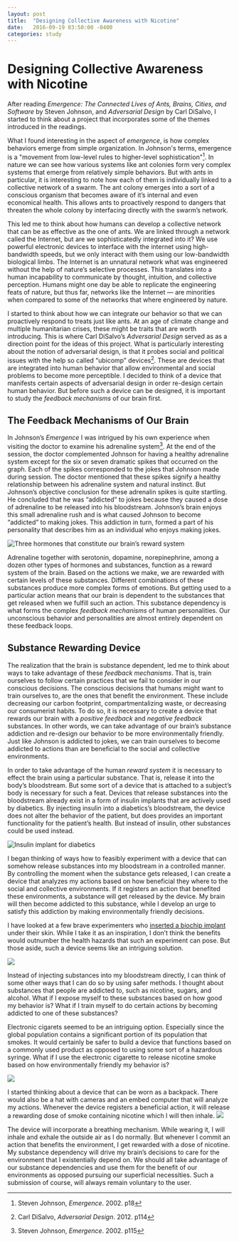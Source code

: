 ```yaml
---
layout: post
title:  "Designing Collective Awareness with Nicotine"
date:   2016-09-19 03:50:00 -0400
categories: study
---
```


# Designing Collective Awareness with Nicotine

After reading *Emergence: The Connected Lives of Ants, Brains, Cities, and Software* by Steven Johnson, and *Adversarial Design* by Carl DiSalvo, I started to think about a project that incorporates some of the themes introduced in the readings.

What I found interesting in the aspect of *emergence*, is how complex behaviors emerge from simple organization. In Johnson's terms, emergence is a "movement from low-level rules to higher-level sophistication"[^j1]. In nature we can see how various systems like ant colonies form very complex systems that emerge from relatively simple behaviors. But with ants in particular, it is interesting to note how each of them is individually linked to a collective network of a swarm. The ant colony emerges into a sort of a conscious organism that becomes aware of it’s internal and even economical health. This allows ants to proactively respond to dangers that threaten the whole colony by interfacing directly with the swarm’s network.

This led me to think about how humans can develop a collective network that can be as effective as the one of ants. We are linked through a network called the Internet, but are we sophisticatedly integrated into it? We use powerful electronic devices to interface with the internet using high-bandwidth speeds, but we only interact with them using our low-bandwidth biological limbs. The Internet is an unnatural network what was engineered without the help of nature’s selective processes. This translates into a human incapability to communicate by thought, intuition, and collective perception. Humans might one day be able to replicate the engineering feats of nature, but thus far, networks like the Internet — are minorities when compared to some of the networks that where engineered by nature.

I started to think about how we can integrate our behavior so that we can proactively respond to treats just like ants. At an age of climate change and multiple humanitarian crises, these might be traits that are worth introducing. This is where Carl DiSalvo’s *Adversarial Design* served as as a direction point for the ideas of this project. What is particularly interesting about the notion of adversarial design, is that it probes social and political issues with the help so called “ubicomp” devices[^d1]. These are devices that are integrated into human behavior that allow environmental and social problems to become more perceptible. I decided to think of a device that manifests certain aspects of adversarial design in order re-design certain human behavior. But before such a device can be designed, it is important to study the *feedback mechanisms* of our brain first.

## The Feedback Mechanisms of Our Brain

In Johnson’s *Emergence* I was intrigued by his own experience when visiting the doctor to examine his adrenaline system[^j2]. At the end of the session, the doctor complemented Johnson for having a healthy adrenaline system except for the six or seven dramatic spikes that occurred on the graph. Each of the spikes corresponded to the jokes that Johnson made during session. The doctor mentioned that these spikes signify a healthy relationship between his adrenaline system and natural instinct. But Johnson’s objective conclusion for these adrenalin spikes is quite startling. He concluded that he was “addicted” to jokes because they caused a dose of adrenaline to be released into his bloodstream. Johnson’s brain enjoys this small adrenaline rush and is what caused  Johnson to become “addicted” to making jokes. This addiction in turn, formed a part of his personality that describes him as an individual who enjoys making jokes.

![Three hormones that constitute our brain’s reward system](https://65.media.tumblr.com/de0bd1a51be30c0510afb2fd95489f09/tumblr_inline_nsga2pdbko1rse1qt_500.jpg)

Adrenaline together with serotonin, dopamine, norepinephrine, among a dozen other types of hormones and substances, function as a reward system of the brain. Based on the actions we make, we are rewarded with certain levels of these substances. Different combinations of these substances produce more complex forms of emotions. But getting used to a particular action means that our brain is dependent to the substances that get released when we fulfill such an action. This substance dependency is what forms the complex *feedback mechanisms* of human personalities. Our unconscious behavior and personalities are almost entirely dependent on these feedback loops.

## Substance Rewarding Device

The realization that the brain is substance dependent, led me to think about ways to take advantage of these *feedback mechanisms*. That is, train ourselves to follow certain practices that we fail to consider in our conscious decisions. The conscious decisions that humans might want to train ourselves to, are the ones that benefit the environment. These include decreasing our carbon footprint, compartmentalizing waste, or decreasing our consumerist habits. To do so, it is necessary to create a device that rewards our brain with a *positive feedback* and *negative feedback* substances. In other words, we can take advantage of our brain’s substance addiction and re-design our behavior to be more environmentally friendly. Just like Johnson is addicted to jokes, we can train ourselves to become addicted to actions than are beneficial to the social and collective environments.

In order to take advantage of the human *reward system* it is necessary to effect the brain using a particular substance. That is, release it into the body’s bloodstream. But some sort of a device that is attached to a subject’s body is necessary for such a feat. Devices that release substances into the bloodstream already exist in а form of insulin implants that are actively used by diabetics. By injecting insulin into a diabetics’s bloodstream, the device does not alter the behavior of the patient, but does provides an important functionality for the patient’s health. But instead of insulin, other substances could be used instead.

![Insulin implant for diabetics](http://images.dailytech.com/nimage/21235_large_Insulin-Pump.jpg)

I began thinking of ways how to feasibly experiment with a device that can somehow release substances into my bloodstream in a controlled manner. By controlling the moment when the substance gets released, I can create a device that analyzes my actions based on how beneficial they where to the social and collective environments. If it registers an action that benefited these environments, a substance will get released by the device. My brain will then become addicted to this substance, while I develop an urge to satisfy this addiction by making environmentally friendly decisions.

I have looked at a few brave experimenters who [inserted a biochip implant](https://www.youtube.com/watch?v=clIiP1H3Opw) under their skin. While I take it as an inspiration, I don’t think the benefits would outnumber the health hazards that such an experiment can pose. But those aside, such a device seems like an intriguing solution.

![](https://motherboard-images.vice.com/content-images/contentimage/9643/1399664333498.jpeg?crop=0.967741935483871xw:1xh;*,*&resize=700:*&output-format=jpeg&output-quality=90)

Instead of injecting substances into my bloodstream directly, I can think of some other ways that I can do so by using safer methods. I thought about substances that people are addicted to, such as nicotine, sugars, and alcohol. What if I expose myself to these substances based on how good my behavior is? What if I train myself to do certain actions by becoming addicted to one of these substances?

Electronic cigarets seemed to be an intriguing option. Especially since the global population contains a significant portion of its population that smokes. It would certainly be safer to build a device that functions based on a commonly used product as opposed to using some sort of a hazardous syringe. What if I use the electronic cigarette to release nicotine smoke based on how environmentally friendly my behavior is?

![](http://cdns.yournewswire.com/wp-content/uploads/2014/08/electronic-cig-604cs042913.jpg)

I started thinking about a device that can be worn as a backpack. There would also be a hat with cameras and an embed computer that will analyze my actions. Whenever the device registers a beneficial action, it will release a rewarding dose of smoke containing nicotine which I will then inhale.
![](http://i.imgur.com/rcJmwyh.jpg)

The device will incorporate a breathing mechanism. While wearing it, I will inhale and exhale the outside air as I do normally. But whenever I commit an action that benefits the environment, I get rewarded with a dose of nicotine. My substance dependency will drive my brain’s decisions to care for the environment that I existentially depend on. We should all take advantage of our substance dependencies and use them for the benefit of our environments as opposed pursuing our superficial necessities. Such a submission of course, will always remain voluntary to the user. 

[^j1]: Steven Johnson, *Emergence*. 2002. p18
[^j2]: Steven Johnson, *Emergence*. 2002. p115
[^d1]: Carl DiSalvo, *Adversarial Design*. 2012. p114
